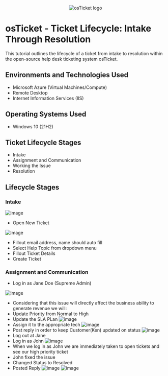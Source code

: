<p align="center">
<img src="https://i.imgur.com/Clzj7Xs.png" alt="osTicket logo"/>
</p>

<h1>osTicket - Ticket Lifecycle: Intake Through Resolution</h1>
This tutorial outlines the lifecycle of a ticket from intake to resolution within the open-source help desk ticketing system osTicket.<br />

<h2>Environments and Technologies Used</h2>

- Microsoft Azure (Virtual Machines/Compute)
- Remote Desktop
- Internet Information Services (IIS)

<h2>Operating Systems Used </h2>

- Windows 10</b> (21H2)

<h2>Ticket Lifecycle Stages</h2>

- Intake
- Assignment and Communication
- Working the Issue
- Resolution

<h2>Lifecycle Stages</h2>

<p>

<h3>Intake</h3>

![image](https://github.com/JordanDanielWest/osTicket-Lifecycle/assets/96628562/8927d938-c113-4368-a4ab-82bd436fcfdf)

- Open New Ticket

![image](https://github.com/JordanDanielWest/osTicket-Lifecycle/assets/96628562/0cf9e600-04b7-4938-a853-e076243cee20)

- Fillout email address, name should auto fill
- Select Help Topic from dropdown menu
- Fillout Ticket Details
- Create Ticket

<h3>Assignment and Communication</h3>

- Log in as Jane Doe (Supreme Admin)

![image](https://github.com/JordanDanielWest/osTicket-Lifecycle/assets/96628562/06679e51-3cf5-4429-b0f3-2afb65ab01b7)

- Considering that this issue will directly affect the business ability to generate revenue we will:
- Update Priority from Normal to High
- Update the SLA PLan
![image](https://github.com/JordanDanielWest/osTicket-Lifecycle/assets/96628562/9c25d8da-7144-4359-ad1a-647af660f8b7)
- Assign it to the appropriate tech
![image](https://github.com/JordanDanielWest/osTicket-Lifecycle/assets/96628562/3a584378-4d4c-47e3-97f5-2fb8423e9311)
- Post reply in order to keep Customer(Ken) updated on status
![image](https://github.com/JordanDanielWest/osTicket-Lifecycle/assets/96628562/b141689c-8610-4992-8115-fd200321ccb8)
- Log out at Jane
- Log in as John
![image](https://github.com/JordanDanielWest/osTicket-Lifecycle/assets/96628562/3fe52cee-b8b7-4f61-ae68-29282a696cad)
- When we log in as John we are immediately taken to open tickets and see our high priority ticket
- John fixed the issue
- Changed Status to Resolved
- Posted Reply
![image](https://github.com/JordanDanielWest/osTicket-Lifecycle/assets/96628562/583f471a-8136-4c92-befa-2ae29502b118)
![image](https://github.com/JordanDanielWest/osTicket-Lifecycle/assets/96628562/db50168b-86d6-44d1-abde-fede61830e7f)


</p>

<br />
